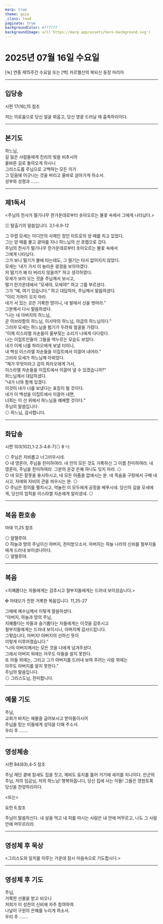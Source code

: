 ```yaml
---
marp: true
theme: gaia
_class: lead
paginate: true
backgroundColor: #ffffff
backgroundImage: url('https://marp.app/assets/hero-background.svg')
---
```


# 2025년 07월 16일 수요일

[녹] 연중 제15주간 수요일 또는 [백] 카르멜산의 복되신 동정 마리아  




---

## 입당송

시편 17(16),15 참조

저는 의로움으로 당신 얼굴 뵈옵고, 당신 영광 드러날 때 흡족하리이다.  
  


---

## 본기도

하느님,  
길 잃은 사람들에게 진리의 빛을 비추시어  
올바른 길로 돌아오게 하시니  
그리스도를 주님으로 고백하는 모든 이가  
그 믿음에 어긋나는 것을 버리고 올바로 살아가게 하소서.  
성부와 성령과 …….  
  


---

## 제1독서

<주님의 천사가 떨기나무 한가운데로부터 솟아오르는 불꽃 속에서 그에게 나타났다.>

▥ 탈출기의 말씀입니다. 3,1-6.9-12

그 무렵 모세는 미디안의 사제인 장인 이트로의 양 떼를 치고 있었다.  
그는 양 떼를 몰고 광야를 지나 하느님의 산 호렙으로 갔다.  
주님의 천사가 떨기나무 한가운데로부터 솟아오르는 불꽃 속에서  
그에게 나타났다.  
그가 보니 떨기가 불에 타는데도, 그 떨기는 타서 없어지지 않았다.  
모세는 ‘내가 가서 이 놀라운 광경을 보아야겠다.  
저 떨기가 왜 타 버리지 않을까?’ 하고 생각하였다.  
모세가 보러 오는 것을 주님께서 보시고,  
떨기 한가운데에서 “모세야, 모세야!” 하고 그를 부르셨다.  
그가 “예, 여기 있습니다.” 하고 대답하자, 주님께서 말씀하셨다.  
“이리 가까이 오지 마라.  
네가 서 있는 곳은 거룩한 땅이니, 네 발에서 신을 벗어라.”  
그분께서 다시 말씀하셨다.  
“나는 네 아버지의 하느님,  
곧 아브라함의 하느님, 이사악의 하느님, 야곱의 하느님이다.”  
그러자 모세는 하느님을 뵙기가 두려워 얼굴을 가렸다.  
“이제 이스라엘 자손들이 울부짖는 소리가 나에게 다다랐다.  
나는 이집트인들이 그들을 억누르는 모습도 보았다.  
내가 이제 너를 파라오에게 보낼 터이니,  
내 백성 이스라엘 자손들을 이집트에서 이끌어 내어라.”  
그러자 모세가 하느님께 아뢰었다.  
“제가 무엇이라고 감히 파라오에게 가서,  
이스라엘 자손들을 이집트에서 이끌어 낼 수 있겠습니까?”  
하느님께서 대답하셨다.  
“내가 너와 함께 있겠다.  
이것이 내가 너를 보냈다는 표징이 될 것이다.  
네가 이 백성을 이집트에서 이끌어 내면,  
너희는 이 산 위에서 하느님을 예배할 것이다.”  
주님의 말씀입니다.  
◎ 하느님, 감사합니다.  
  


---

## 화답송

시편 103(102),1-2.3-4.6-7(◎ 8ㄱ)

◎ 주님은 자비롭고 너그러우시네.  
○ 내 영혼아, 주님을 찬미하여라. 내 안의 모든 것도 거룩하신 그 이름 찬미하여라. 내 영혼아, 주님을 찬미하여라. 그분의 온갖 은혜 하나도 잊지 마라. ◎  
○ 네 모든 잘못을 용서하시고, 네 모든 아픔을 없애시는 분. 네 목숨을 구렁에서 구해 내시고, 자애와 자비의 관을 씌우시는 분. ◎  
○ 주님은 정의를 펼치시고, 억눌린 이 모두에게 공정을 베푸시네. 당신의 길을 모세에게, 당신의 업적을 이스라엘 자손에게 알리셨네. ◎  
  


---

## 복음 환호송

마태 11,25 참조

◎ 알렐루야.  
○ 하늘과 땅의 주님이신 아버지, 찬미받으소서. 아버지는 하늘 나라의 신비를 철부지들에게 드러내 보이셨나이다.  
◎ 알렐루야.  
  


---

## 복음

<지혜롭다는 자들에게는 감추시고 철부지들에게는 드러내 보이셨습니다.>

✠ 마태오가 전한 거룩한 복음입니다. 11,25-27

그때에 예수님께서 이렇게 말씀하셨다.  
“아버지, 하늘과 땅의 주님,  
지혜롭다는 자들과 슬기롭다는 자들에게는 이것을 감추시고  
철부지들에게는 드러내 보이시니, 아버지께 감사드립니다.  
그렇습니다, 아버지! 아버지의 선하신 뜻이  
이렇게 이루어졌습니다.”  
“나의 아버지께서는 모든 것을 나에게 넘겨주셨다.  
그래서 아버지 외에는 아무도 아들을 알지 못한다.  
또 아들 외에는, 그리고 그가 아버지를 드러내 보여 주려는 사람 외에는  
아무도 아버지를 알지 못한다.”  
주님의 말씀입니다.  
◎ 그리스도님, 찬미합니다.  
  


---

## 예물 기도

주님,  
교회가 바치는 예물을 굽어보시고 받아들이시어  
주님을 믿는 이들에게 성덕을 더해 주소서.  
우리 주 …….  
  


---

## 영성체송

시편 84(83),4-5 참조

주님 제단 곁에 참새도 집을 짓고, 제비도 둥지를 틀어 거기에 새끼를 치나이다. 만군의 주님, 저의 임금님, 저의 하느님! 행복하옵니다, 당신 집에 사는 이들! 그들은 영원토록 당신을 찬양하리이다.  
  
<또는>  
  
요한 6,참조  
  
주님이 말씀하신다. 내 살을 먹고 내 피를 마시는 사람은 내 안에 머무르고, 나도 그 사람 안에 머무르리라.  


---

## 영성체 후 묵상

<그리스도와 일치를 이루는 가운데 잠시 마음속으로 기도합시다.>  


---

## 영성체 후 기도

주님,  
거룩한 선물을 받고 비오니  
저희가 이 성찬의 신비에 자주 참여하여  
나날이 구원의 은혜를 누리게 하소서.  
우리 주 …….